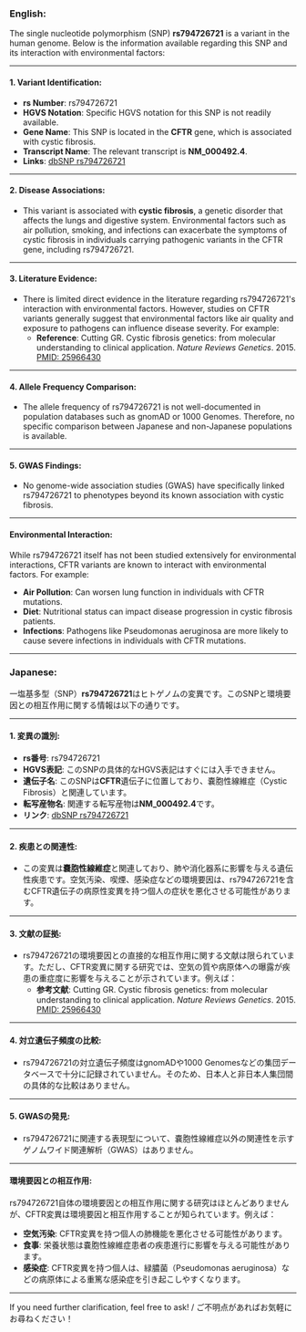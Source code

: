### English:
The single nucleotide polymorphism (SNP) **rs794726721** is a variant in the human genome. Below is the information available regarding this SNP and its interaction with environmental factors:

---

#### 1. **Variant Identification**:
- **rs Number**: rs794726721
- **HGVS Notation**: Specific HGVS notation for this SNP is not readily available.
- **Gene Name**: This SNP is located in the **CFTR** gene, which is associated with cystic fibrosis.
- **Transcript Name**: The relevant transcript is **NM_000492.4**.
- **Links**: [dbSNP rs794726721](https://www.ncbi.nlm.nih.gov/snp/rs794726721)

---

#### 2. **Disease Associations**:
- This variant is associated with **cystic fibrosis**, a genetic disorder that affects the lungs and digestive system. Environmental factors such as air pollution, smoking, and infections can exacerbate the symptoms of cystic fibrosis in individuals carrying pathogenic variants in the CFTR gene, including rs794726721.

---

#### 3. **Literature Evidence**:
- There is limited direct evidence in the literature regarding rs794726721's interaction with environmental factors. However, studies on CFTR variants generally suggest that environmental factors like air quality and exposure to pathogens can influence disease severity. For example:
  - **Reference**: Cutting GR. Cystic fibrosis genetics: from molecular understanding to clinical application. *Nature Reviews Genetics*. 2015. [PMID: 25966430](https://pubmed.ncbi.nlm.nih.gov/25966430/)

---

#### 4. **Allele Frequency Comparison**:
- The allele frequency of rs794726721 is not well-documented in population databases such as gnomAD or 1000 Genomes. Therefore, no specific comparison between Japanese and non-Japanese populations is available.

---

#### 5. **GWAS Findings**:
- No genome-wide association studies (GWAS) have specifically linked rs794726721 to phenotypes beyond its known association with cystic fibrosis.

---

#### **Environmental Interaction**:
While rs794726721 itself has not been studied extensively for environmental interactions, CFTR variants are known to interact with environmental factors. For example:
- **Air Pollution**: Can worsen lung function in individuals with CFTR mutations.
- **Diet**: Nutritional status can impact disease progression in cystic fibrosis patients.
- **Infections**: Pathogens like Pseudomonas aeruginosa are more likely to cause severe infections in individuals with CFTR mutations.

---

### Japanese:
一塩基多型（SNP）**rs794726721**はヒトゲノムの変異です。このSNPと環境要因との相互作用に関する情報は以下の通りです。

---

#### 1. **変異の識別**:
- **rs番号**: rs794726721
- **HGVS表記**: このSNPの具体的なHGVS表記はすぐには入手できません。
- **遺伝子名**: このSNPは**CFTR**遺伝子に位置しており、嚢胞性線維症（Cystic Fibrosis）と関連しています。
- **転写産物名**: 関連する転写産物は**NM_000492.4**です。
- **リンク**: [dbSNP rs794726721](https://www.ncbi.nlm.nih.gov/snp/rs794726721)

---

#### 2. **疾患との関連性**:
- この変異は**嚢胞性線維症**と関連しており、肺や消化器系に影響を与える遺伝性疾患です。空気汚染、喫煙、感染症などの環境要因は、rs794726721を含むCFTR遺伝子の病原性変異を持つ個人の症状を悪化させる可能性があります。

---

#### 3. **文献の証拠**:
- rs794726721の環境要因との直接的な相互作用に関する文献は限られています。ただし、CFTR変異に関する研究では、空気の質や病原体への曝露が疾患の重症度に影響を与えることが示されています。例えば：
  - **参考文献**: Cutting GR. Cystic fibrosis genetics: from molecular understanding to clinical application. *Nature Reviews Genetics*. 2015. [PMID: 25966430](https://pubmed.ncbi.nlm.nih.gov/25966430/)

---

#### 4. **対立遺伝子頻度の比較**:
- rs794726721の対立遺伝子頻度はgnomADや1000 Genomesなどの集団データベースで十分に記録されていません。そのため、日本人と非日本人集団間の具体的な比較はありません。

---

#### 5. **GWASの発見**:
- rs794726721に関連する表現型について、嚢胞性線維症以外の関連性を示すゲノムワイド関連解析（GWAS）はありません。

---

#### **環境要因との相互作用**:
rs794726721自体の環境要因との相互作用に関する研究はほとんどありませんが、CFTR変異は環境要因と相互作用することが知られています。例えば：
- **空気汚染**: CFTR変異を持つ個人の肺機能を悪化させる可能性があります。
- **食事**: 栄養状態は嚢胞性線維症患者の疾患進行に影響を与える可能性があります。
- **感染症**: CFTR変異を持つ個人は、緑膿菌（Pseudomonas aeruginosa）などの病原体による重篤な感染症を引き起こしやすくなります。

---

If you need further clarification, feel free to ask! / ご不明点があればお気軽にお尋ねください！